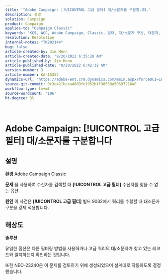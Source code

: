 ```yaml
---
title: '"Adobe Campaign: [!UICONTROL 고급 필터] 대/소문자를 구분합니다.'
description: 설명
solution: Campaign
product: Campaign
applies-to: "Campaign Classic"
keywords: "KCS, ACC, Adobe Campaign, Classic, 필터, 대/소문자 구분, 대문자, NEO-23240"
resolution: Resolution
internal-notes: "TK202144"
bug: false
article-created-by: Jim Menn
article-created-date: "9/20/2022 6:35:28 AM"
article-published-by: Jim Menn
article-published-date: "9/20/2022 6:42:32 AM"
version-number: 3
article-number: KA-15352
dynamics-url: "https://adobe-ent.crm.dynamics.com/main.aspx?forceUCI=1&pagetype=entityrecord&etn=knowledgearticle&id=83173d65-ae38-ed11-9db1-0022480866ad"
source-git-commit: 0c3e421beca46d9fe1952b1f98538a50697216a0
workflow-type: tm+mt
source-wordcount: '106'
ht-degree: 3%

---
```


# Adobe Campaign: [!UICONTROL 고급 필터] 대/소문자를 구분합니다

## 설명


<b>환경</b>
Adobe Campaign Classic

<b>문제</b>
을 사용하여 수신자를 검색할 때 <b>[!UICONTROL 고급 필터]</b> 수신자를 찾을 수 없는 옵션.

<b>원인</b>
이 사건은 <b>[!UICONTROL 고급 필터]</b> 빌드 9032에서 쿼리를 수행할 때 대소문자 구분을 강제 적용합니다.


## 해상도


<b>솔루션</b>

유일한 옵션은 다른 필터링 방법을 사용하거나 고급 쿼리의 대/소문자가 찾고 있는 레코드와 일치하는지 확인하는 것입니다.

또한 NEO-23240은 이 문제를 검토하기 위해 생성되었으며 설계대로 작동하도록 결정했습니다.
